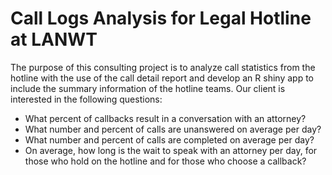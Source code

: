 # Call Logs Analysis for Legal Hotline at LANWT
The purpose of this consulting project is to analyze call statistics from the hotline with the use of the call detail report and develop an R shiny app to include the summary information of the hotline teams. Our client is interested in the following questions: 
- What percent of callbacks result in a conversation with an attorney? 
- What number and percent of calls are unanswered on average per day? 
- What number and percent of calls are completed on average per day? 
- On average, how long is the wait to speak with an attorney per day, for those who hold on the hotline and for those who choose a callback? 


